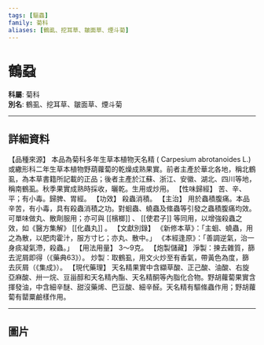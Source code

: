 ```yaml
---
tags: [驅蟲]
family: 菊科
aliases: [鶴虱、挖耳草、皺面草、煙斗菊]
---
```


# 鶴蝨

**科屬**: 菊科  
**別名**: 鶴虱、挖耳草、皺面草、煙斗菊  

---

## 詳細資料
【品種來源】
本品為菊科多年生草本植物天名精 (
Carpesium abrotanoides
L.) 或繖形科二年生草本植物野葫蘿蔔的乾燥成熟果實。前者主產於華北各地，稱北鶴虱，為本草書籍所記載的正品；後者主產於江蘇、浙江、安徽、湖北、四川等地，稱南鶴虱。秋季果實成熟時採收，曬乾。生用或炒用。
【性味歸經】
苦、辛、平；有小毒。歸脾、胃經。
【功效】
殺蟲消積。
【主治】
用於蟲積腹痛。本品辛苦，有小毒，具有殺蟲消積之功。對蛔蟲、蟯蟲及絛蟲等引發之蟲積腹痛均效。可單味做丸、散劑服用；亦可與 [[檳榔]] 、 [[使君子]] 等同用，以增強殺蟲之效，如《醫方集解》 [[化蟲丸]] 。
【文獻別錄】
《新修本草》：「主蛔、蟯蟲，用之為散，以肥肉霍汁，服方寸匕；亦丸、散中。」
《本經逢原》：「善調逆氣，治一身痰凝氣滯，殺蟲。」
【用法用量】
3～9克。
【炮製儲藏】
淨製：揀去雜質，篩去泥屑即得（《藥典63》）。
炒製：取鶴虱，用文火炒至有香氣，帶黃色為度，篩去灰屑（《集成》）。
【現代藥理】
天名精果實中含纈草酸、正己酸、油酸、右旋亞麻酸、卅一烷、豆甾醇和天名精內酯、天名精酮等內脂化合物。野胡蘿蔔果實含揮發油，中含細辛醚、甜沒藥烯、巴豆酸、細辛醛。天名精有驅絛蟲作用；野胡蘿蔔有罌粟鹼樣作用。

---

## 圖片
